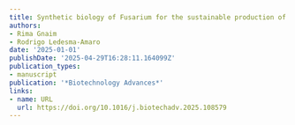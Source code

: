 ```yaml
---
title: Synthetic biology of Fusarium for the sustainable production of valuable bioproducts
authors:
- Rima Gnaim
- Rodrigo Ledesma‐Amaro
date: '2025-01-01'
publishDate: '2025-04-29T16:28:11.164099Z'
publication_types:
- manuscript
publication: '*Biotechnology Advances*'
links:
- name: URL
  url: https://doi.org/10.1016/j.biotechadv.2025.108579
---
```

